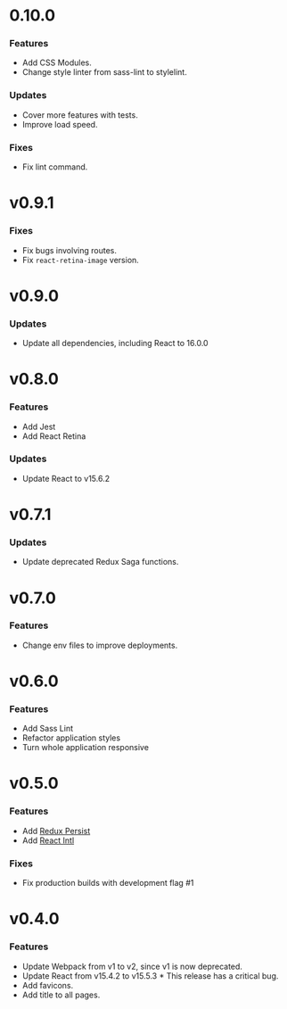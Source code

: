 # 0.10.0
### Features
- Add CSS Modules.
- Change style linter from sass-lint to stylelint.

### Updates
- Cover more features with tests.
- Improve load speed.

### Fixes
- Fix lint command.

# v0.9.1
### Fixes
- Fix bugs involving routes.
- Fix `react-retina-image` version.

# v0.9.0
### Updates
- Update all dependencies, including React to 16.0.0

# v0.8.0
### Features
- Add Jest
- Add React Retina

### Updates
- Update React to v15.6.2

# v0.7.1
### Updates
- Update deprecated Redux Saga functions.

# v0.7.0
### Features
- Change env files to improve deployments.

# v0.6.0
### Features
- Add Sass Lint
- Refactor application styles
- Turn whole application responsive

# v0.5.0
### Features
- Add [Redux Persist](https://github.com/rt2zz/redux-persist)
- Add [React Intl](https://github.com/yahoo/react-intl)

### Fixes
- Fix production builds with development flag #1 

# v0.4.0
### Features
- Update Webpack from v1 to v2, since v1 is now deprecated.
- Update React from v15.4.2 to v15.5.3 * This release has a critical bug.
- Add favicons.
- Add title to all pages.
